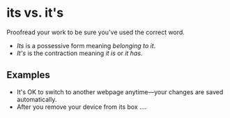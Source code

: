 # its vs. it's

Proofread your work to be sure you've used the correct word.

- *Its* is a possessive form meaning *belonging to it*.
- *It's* is the contraction meaning *it is* or *it has*.

## Examples

- It's OK to switch to another webpage anytime—your changes are saved automatically.
- After you remove your device from its box ....
